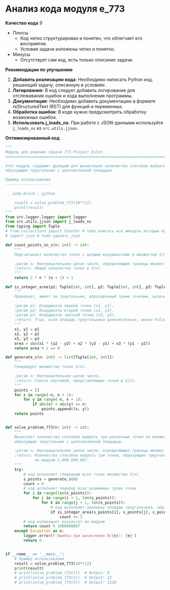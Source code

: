 # Анализ кода модуля e_773

**Качество кода**
9
 -  Плюсы
     - Код четко структурирован и понятен, что облегчает его восприятие.
     - Условия задачи изложены четко и понятно.
 -  Минусы
    - Отсутствует сам код, есть только описание задачи.

**Рекомендации по улучшению**

1.  **Добавить реализацию кода**: Необходимо написать Python код, решающий задачу, описанную в условиях.
2.  **Логирование**: В код следует добавить логирование для отслеживания ошибок и хода выполнения программы.
3.  **Документация**: Необходимо добавить документацию в формате reStructuredText (RST) для функций и переменных.
4.  **Обработка ошибок**: В коде нужно предусмотреть обработку возможных ошибок.
5.  **Использовать j_loads_ns**: При работе с JSON-данными используйте `j_loads_ns` из `src.utils.jjson`.

**Оптимизированный код**

```python
"""
Модуль для решения задачи 773 Project Euler.
=========================================================================================

Этот модуль содержит функцию для вычисления количества способов выбрать три различные точки из множества S(n),
образующих треугольник с целочисленной площадью.

Пример использования
--------------------

.. code-block:: python

    result = solve_problem_773(10**12)
    print(result)
"""
from src.logger.logger import logger
from src.utils.jjson import j_loads_ns
from typing import Tuple
# from collections import Counter # todo вписать все импорты которые будут нужны
# import json # todo удалить json

def count_points_in_s(n: int) -> int:
    """
    Подсчитывает количество точек с целыми координатами в множестве S(n).

    :param n: Неотрицательное целое число, определяющее границы множества S(n).
    :return: Общее количество точек в S(n).
    """
    return 2 * n * (n + 1) + 1

def is_integer_area(p1: Tuple[int, int], p2: Tuple[int, int], p3: Tuple[int, int]) -> bool:
    """
    Проверяет, имеет ли треугольник, образованный тремя точками, целочисленную площадь.

    :param p1: Координаты первой точки (x1, y1).
    :param p2: Координаты второй точки (x2, y2).
    :param p3: Координаты третьей точки (x3, y3).
    :return: True, если площадь треугольника целочисленная, иначе False.
    """
    x1, y1 = p1
    x2, y2 = p2
    x3, y3 = p3
    area = abs(x1 * (y2 - y3) + x2 * (y3 - y1) + x3 * (y1 - y2))
    return area % 2 == 0

def generate_s(n: int) -> list[Tuple[int, int]]:
    """
    Генерирует множество точек S(n).

    :param n: Неотрицательное целое число.
    :return: Список кортежей, представляющих точки в S(n).
    """
    points = []
    for x in range(-n, n + 1):
        for y in range(-n, n + 1):
            if abs(x) + abs(y) <= n:
                points.append((x, y))
    return points


def solve_problem_773(n: int) -> int:
    """
    Вычисляет количество способов выбрать три различные точки из множества S(n),
    образующих треугольник с целочисленной площадью.

    :param n: Неотрицательное целое число, определяющее границы множества S(n).
    :return: Количество способов выбрать три точки, образующие треугольник с целочисленной площадью,
             по модулю 1,000,000,007.
    """
    try:
        # код исполняет генерацию всех точек множества S(n)
        s_points = generate_s(n)
        count = 0
        # код исполняет перебор всех возможных троек точек
        for i in range(len(s_points)):
            for j in range(i + 1, len(s_points)):
                for k in range(j + 1, len(s_points)):
                    # код исполняет проверку площади треугольника, образованного точками
                    if is_integer_area(s_points[i], s_points[j], s_points[k]):
                        count += 1
        # код возвращает результат по модулю
        return count % 1000000007
    except Exception as e:
        logger.error(f'Ошибка при вычислении N({n}): {e}')
        return 0


if __name__ == '__main__':
    # Пример использования
    result = solve_problem_773(10**12)
    print(result)
    # print(solve_problem_773(1))  # Output: 0
    # print(solve_problem_773(2))  # Output: 12
    # print(solve_problem_773(5))  # Output: 1228
```